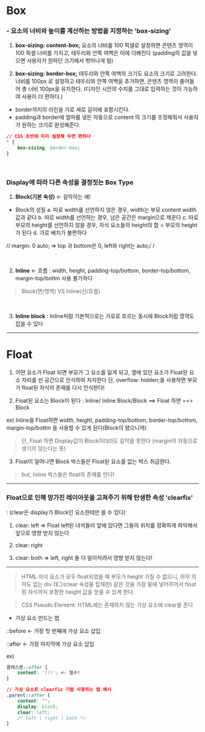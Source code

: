 # Box

### - 요소의 너비와 높이를 계산하는 방법을 지정하는 'box-sizing'

1. **box-sizing: content-box;**
   요소의 너비를 100 픽셀로 설정하면 콘텐츠 영역이 100 픽셀 너비를 가지고, 테두리와 안쪽 여백은 이에 더해진다
   (padding의 값을 넣으면 사용자가 원하던 크기에서 벗어나게 됨)

2. **box-sizing: border-box;**
   테두리와 안쪽 여백의 크기도 요소의 크기로 고려한다. 너비를 100px 로 설정하고 테두리와 안쪽 여백을 추가하면, 콘텐츠 영역이 줄어들어 총 너비 100px을 유지한다.
   (디자인 시안의 수치를 그대로 입력하는 것이 가능하여 사용이 더 편하다.)

-   border까지의 라인을 가로 세로 길이에 포함시킨다.
-   padding과 border에 얼마를 넣든 자동으로 content 의 크기를 조정해줘서 사용자가 원하는 크기로 완성해준다.

```css
// CSS 초반에 미리 설정해 두면 편하다
* {
    box-sizing: border-box;
}
```

<br>
   
 ### Display에 따라 다른 속성을 결정짓는 Box Type 
1.  **Block(기본 속성)** <- 길막하는 애!
- Block의 성질
	a. 따로 width를 선언하지 않은 경우, width는 부모 content width 값과 같다
	b. 따로 width를 선언하는 경우, 남은 공간은 margin으로 채운다
	c. 따로 부모의 height를 선언하지 않을 경우, 자식 요소들의 height의 합 = 부모의 height가 된다
	d. 가로 배치가 불편하다

// margin: 0 auto;
=> top 과 bottom은 0, left와 right는 auto;/ /

 <br>
 
2. **Inline** <- 흐름
: width, height, padding-top/bottom, border-top/bottom, margin-top/bottm 사용 불가하다

> Block(면/영역) VS Inline(선/흐름)

  <br>


3. **Inline block**
   : Inline처럼 기본적으로는 가로로 흐르는 동시에 Block처럼 영역도 잡을 수 있다

---

# Float

1. 어떤 요소가 Float 되면 부모가 그 요소를 잃게 되고, 옆에 있던 요소가 Float된 요소 자리를 빈 공간으로 인식하여 차지한다
   단, overflow: hidden;을 사용하면 부모가 float된 자식의 존재를 다시 인식한다!

2. Float된 요소는 Block이 된다
   : Inline/ Inline Block/Block ==> Float 하면 ==> Block

ex) Inline을 Float하면 width, height, padding-top/bottom, border-top/bottom, margin-top/bottm 을 사용할 수 있게 된다(Block이 됐으니까)

> 단, Float 하면 Display값이 Block이더라도 길막을 못한다
> (margin이 자동으로 생기지 않는다는 뜻)

3. Float이 일어나면 Block 박스들은 Float된 요소를 없는 박스 취급한다.

> but, Inline 박스들은 float의 존재를 안다!

---

### Float으로 인해 망가진 레이아웃을 고쳐주기 위해 탄생한 속성 'clearfix'

: (clear은 display가 Block인 요소한테만 쓸 수 있다)

1. clear: left => Float left된 녀석들이 앞에 있다면 그들의 위치를 정확하게 파악해서 앞으로 영향 받지 않는다

2. clear: right

3. clear: both => left, right 둘 다 알아차려서 영향 받지 않는다!

---

> HTML
> 자식 요소가 모두 float되었을 때 부모가 height 가질 수 없으니,
> 아무 의미도 없는 div 태그(clear 속성을 탑재한) 같은 것을 가장 밑에 넣어주어서 float된 자식까지 포함한 height 값을 얻을 수 있게 한다.

> CSS
> Pseudo Element: HTML에는 존재하지 않는 가상 요소에 clear을 준다

-   가상 요소 만드는 법

::before <- 가장 첫 번째에 가상 요소 삽입

::after <- 가장 마지막에 가상 요소 삽입

ex)

```css
클래스명::after {
	content: '!!!'; <- 필수!
}
```

```css
// 가상 요소로 clearfix 기법 사용하는 법 예시
.parent::after {
    content: "";
    display: block;
    clear: left;
    /* left | right | both */
}
```
